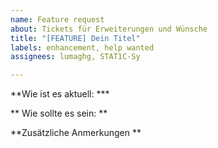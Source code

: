 ```yaml
---
name: Feature request
about: Tickets für Erweiterungen und Wünsche
title: "[FEATURE] Dein Titel"
labels: enhancement, help wanted
assignees: lumaghg, STAT1C-Sy

---
```


**Wie ist es aktuell: ***

** Wie sollte es sein: **

**Zusätzliche Anmerkungen **
